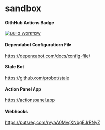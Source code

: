 # sandbox

#### GithHub Actions Badge
[![Build Workflow](https://github.com/qoomon/sandbox/workflows/Build/badge.svg)](https://github.com/qoomon/sandbox/actions)

#### Dependabot Configuratiorn File
https://dependabot.com/docs/config-file/

#### Stale Bot
https://github.com/probot/stale

#### Action Panel App
https://actionspanel.app

#### Webhooks
https://putsreq.com/ryyaA0MvqXNbgEJrRNyZ
